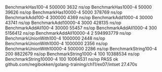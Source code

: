 BenchmarkHas100-4           	  500000	      3632 ns/op
BenchmarkHas1000-4          	   50000	     39626 ns/op
BenchmarkHas10000-4         	    5000	    378769 ns/op
BenchmarkAdd100-4           	  300000	      4369 ns/op
BenchmarkAdd1000-4          	   30000	     43741 ns/op
BenchmarkAdd10000-4         	    3000	    428135 ns/op
BenchmarkAddAll100-4        	   30000	     55457 ns/op
BenchmarkAddAll1000-4       	     300	   5156412 ns/op
BenchmarkAddAll10000-4      	       2	 594993779 ns/op
BenchmarkUnionWith100-4     	 1000000	      2448 ns/op
BenchmarkUnionWith1000-4    	 1000000	      2356 ns/op
BenchmarkUnionWith10000-4   	  500000	      2286 ns/op
BenchmarkString100-4        	     200	   8822679 ns/op
BenchmarkString1000-4       	     100	  10388534 ns/op
BenchmarkString10000-4      	     100	  10064531 ns/op
PASS
ok  	github.com/negibokken/golang-training/ch11/ex07/intset	27.470s

